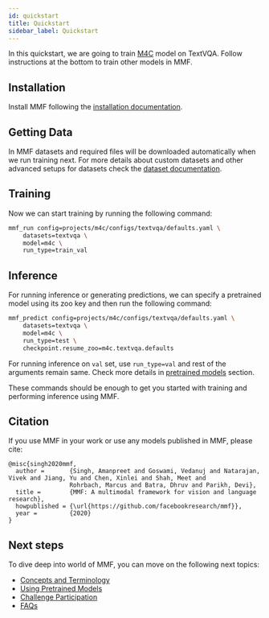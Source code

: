 ```yaml
---
id: quickstart
title: Quickstart
sidebar_label: Quickstart
---
```


In this quickstart, we are going to train [M4C](https://github.com/facebookresearch/mmf/tree/master/projects/m4c) model on TextVQA. Follow instructions at the bottom to train other models in MMF.

## Installation

Install MMF following the [installation documentation](./installation).

## Getting Data

In MMF datasets and required files will be downloaded automatically when we run training next. For more details about custom datasets and other advanced setups for datasets check the [dataset documentation](../tutorials/dataset).

## Training

Now we can start training by running the following command:

```bash
mmf_run config=projects/m4c/configs/textvqa/defaults.yaml \
    datasets=textvqa \
    model=m4c \
    run_type=train_val
```

## Inference

For running inference or generating predictions, we can specify a pretrained model using its zoo key and then run the following command:

```bash
mmf_predict config=projects/m4c/configs/textvqa/defaults.yaml \
    datasets=textvqa \
    model=m4c \
    run_type=test \
    checkpoint.resume_zoo=m4c.textvqa.defaults
```

For running inference on `val` set, use `run_type=val` and rest of the arguments remain same. Check more details in [pretrained models](pretrained_models) section.

These commands should be enough to get you started with training and performing inference using MMF.

## Citation

If you use MMF in your work or use any models published in MMF, please cite:

```text
@misc{singh2020mmf,
  author =       {Singh, Amanpreet and Goswami, Vedanuj and Natarajan, Vivek and Jiang, Yu and Chen, Xinlei and Shah, Meet and
                 Rohrbach, Marcus and Batra, Dhruv and Parikh, Devi},
  title =        {MMF: A multimodal framework for vision and language research},
  howpublished = {\url{https://github.com/facebookresearch/mmf}},
  year =         {2020}
}
```

## Next steps

To dive deep into world of MMF, you can move on the following next topics:

- [Concepts and Terminology](../tutorials/concepts)
- [Using Pretrained Models](./pretrained_models)
- [Challenge Participation](./challenge)
- [FAQs](./faq)
